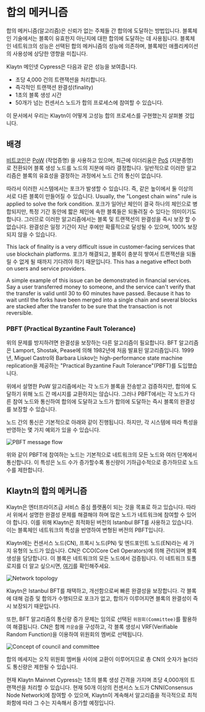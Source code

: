 # 합의 메커니즘 <a id="consensus-mechanism"></a>

합의 메커니즘(알고리즘)은 신뢰가 없는 주체들 간 합의에 도달하는 방법입니다. 블록체인 기술에서는 블록이 유효한지 아닌지에 대한 합의에 도달하는 데 사용됩니다. 블록체인 네트워크의 성능은 선택된 합의 메커니즘의 성능에 의존하며, 블록체인 애플리케이션의 사용성에 상당한 영향을 미칩니다.

Klaytn 메인넷 Cypress은 다음과 같은 성능을 보여줍니다.
- 초당 4,000 건의 트랜잭션을 처리합니다.
- 즉각적인 트랜잭션 완결성(finality)
- 1초의 블록 생성 시간
- 50개가 넘는 컨센서스 노드가 합의 프로세스에 참여할 수 있습니다.

이 문서에서 우리는 Klaytn이 어떻게 고성능 합의 프로세스를 구현했는지 살펴볼 것입니다.

## 배경 <a id="background"></a>

[비트코인](https://en.wikipedia.org/wiki/Bitcoin)은 [PoW](https://en.wikipedia.org/wiki/Proof_of_work) (작업증명) 을 사용하고 있으며, 최근에 이더리움은 [PoS](https://en.wikipedia.org/wiki/Proof_of_stake) (지분증명) 로 전환되어 블록 생성 노드를 노드의 지분에 따라 결정합니다. 일반적으로 이러한 알고리즘은 블록의 유효성을 결정하는 과정에서 노드 간의 통신이 없습니다.

따라서 이러한 시스템에서는 포크가 발생할 수 있습니다. 즉, 같은 높이에서 둘 이상의 서로 다른 블록이 만들어질 수 있습니다. Usually, the "Longest chain wins" rule is applied to solve the fork condition. 포크가 일어난 체인이 결국 하나의 체인으로 병합되지만, 특정 기간 동안에 짧은 체인에 속한 블록들은 되돌려질 수 있다는 의미이기도 합니다. 그러므로 이러한 알고리즘에서는 블록 및 트랜잭션의 완결성을 즉시 보장 할 수 없습니다. 완결성은 일정 기간이 지난 후에만 확률적으로 달성될 수 있으며, 100% 보장되지 않을 수 있습니다.

This lack of finality is a very difficult issue in customer-facing services that use blockchain platforms. 포크가 해결되고, 블록이 충분히 쌓여서 트랜잭션을 되돌릴 수 없게 될 때까지 기다려야 하기 때문입니다. This has a negative effect both on users and service providers.

A simple example of this issue can be demonstrated in financial services. Say a user transferred money to someone, and the service can't verify that the transfer is valid until 30 to 60 minutes have passed. Because it has to wait until the forks have been merged into a single chain and several blocks are stacked after the transfer to be sure that the transaction is not reversible.

### PBFT (Practical Byzantine Fault Tolerance)  <a id="pbft-practical-byzantine-fault-tolerance"></a>
위의 문제를 방지하려면 완결성을 보장하는 다른 알고리즘이 필요합니다. BFT 알고리즘은 Lamport, Shostak, Pease에 의해 1982년에 처음 발표된 알고리즘입니다. 1999년, Miguel Castro와 Barbara Liskov는 high-performance state machine replication을 제공하는 "Practical Byzantine Fault Tolerance"(PBFT)를 도입했습니다.

위에서 설명한 PoW 알고리즘에서는 각 노드가 블록을 전송받고 검증하지만, 합의에 도달하기 위해 노드 간 메시지를 교환하지는 않습니다. 그러나 PBFT에서는 각 노드가 다른 참여 노드와 통신하여 합의에 도달하고 노드가 합의에 도달하는 즉시 블록의 완결성를 보장할 수 있습니다.

노드 간의 통신은 기본적으로 아래와 같이 진행됩니다. 하지만, 각 시스템에 따라 특성을 반영하는 몇 가지 예외가 있을 수 있습니다.

![PBFT message flow](../images/pbft.png)

위와 같이 PBFT에 참여하는 노드는 기본적으로 네트워크의 모든 노드와 여러 단계에서 통신합니다. 이 특성은 노드 수가 증가할수록 통신량이 기하급수적으로 증가하므로 노드 수를 제한합니다.

## Klaytn의 합의 메커니즘 <a id="consensus-mechanism-in-klaytn"></a>
Klaytn은 엔터프라이즈급 서비스 중심 플랫폼이 되는 것을 목표로 하고 있습니다. 따라서 위에서 설명한 완결성 문제를 해결해야 하며 많은 노드가 네트워크에 참여할 수 있어야 합니다. 이를 위해 Klaytn은 최적화된 버전의 Istanbul BFT를 사용하고 있습니다. 이는 블록체인 네트워크의 특성을 반영하여 변형된 버전의 PBFT입니다.

Klaytn에는 컨센서스 노드(CN), 프록시 노드(PN) 및 엔드포인트 노드(EN)라는 세 가지 유형의 노드가 있습니다. CN은 CCO(Core Cell Operators)에 의해 관리되며 블록 생성을 담당합니다. 이 블록은 네트워크의 모든 노드에서 검증됩니다. 이 네트워크 토폴로지를 더 알고 싶으시면, [여기](../README.md#klaytn-network-topology)를 확인해주세요.

![Network topology](../images/klaytn_network_node.png)

Klaytn은 Istanbul BFT를 채택하고, 개선함으로써 빠른 완결성을 보장합니다. 각 블록에 대해 검증 및 합의가 수행되므로 포크가 없고, 합의가 이루어지면 블록의 완결성이 즉시 보장되기 때문입니다.

또한, BFT 알고리즘의 통신량 증가 문제는 임의로 선택된 `위원회(Committee)`를 활용하여 해결됩니다. CN은 함께 `카운슬`을 구성하고, 각 블록 생성시 VRF(Verifiable Random Function)을 이용하여 위원회의 멤버로 선택됩니다.

![Concept of council and committee](../images/council-committee.png)

합의 메세지는 오직 위원회 멤버들 사이에 교환이 이루어지므로 총 CN의 숫자가 늘더라도 통신량은 제한될 수 있습니다.

현재 Klaytn Mainnet Cypress는 1초의 블록 생성 간격을 가지며 초당 4,000개의 트랜잭션을 처리할 수 있습니다. 현재 50개 이상의 컨센서스 노드가 CNN(Consensus Node Network)에 참여할 수 있으며, Klaytn이 계속해서 알고리즘을 적극적으로 최적화함에 따라 그 수는 지속해서 증가할 예정입니다.
